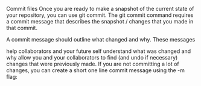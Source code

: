 Commit files
Once you are ready to make a snapshot of the current state of your repository, you can use git commit. The git commit command requires a commit message that describes the snapshot / changes that you made in that commit.

A commit message should outline what changed and why. These messages

help collaborators and your future self understand what was changed and why
allow you and your collaborators to find (and undo if necessary) changes that were previously made.
If you are not committing a lot of changes, you can create a short one line commit message using the -m flag:
